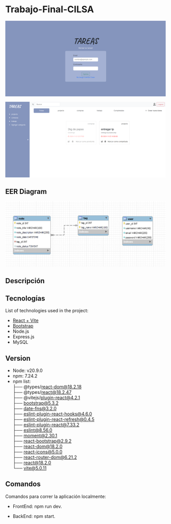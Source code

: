 # Trabajo-Final-CILSA

![login](login.png)

![home](home.png)


## EER Diagram
![db](db.jpg)


## Descripción



## Tecnologías

List of technologies used in the project:
* [React + Vite](https://vitejs.dev/guide/)
* [Bootstrap](https://getbootstrap.com/)
* Node.js
* Express.js
* MySQL

## Version

* Node: v20.9.0
* npm: 7.24.2
* npm list:<br/>
├── @types/react-dom@18.2.18<br/>
├── @types/react@18.2.47<br/>
├── @vitejs/plugin-react@4.2.1<br/>
├── bootstrap@5.3.2<br/>
├── date-fns@3.2.0<br/>
├── eslint-plugin-react-hooks@4.6.0<br/>
├── eslint-plugin-react-refresh@0.4.5<br/>
├── eslint-plugin-react@7.33.2<br/>
├── eslint@8.56.0<br/>
├── moment@2.30.1<br/>
├── react-bootstrap@2.9.2<br/>
├── react-dom@18.2.0<br/>
├── react-icons@5.0.0<br/>
├── react-router-dom@6.21.2<br/>
├── react@18.2.0<br/>
└── vite@5.0.11<br/>

## Comandos

Comandos para correr la aplicación localmente:

* FrontEnd: npm run dev.

* BackEnd: npm start.


